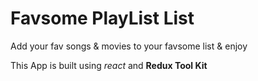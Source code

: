 # Favsome PlayList List

Add your fav songs & movies to your favsome list & enjoy

This App is built using _react_ and **Redux Tool Kit**
